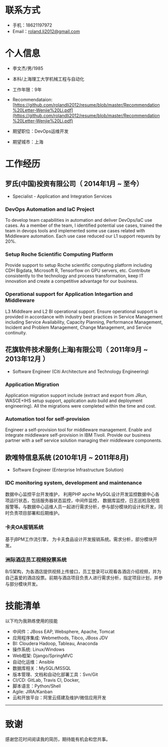      
# 联系方式

- 手机：18621197972
- Email：roland.li2012@gmail.com


# 个人信息

 - 李文杰/男/1985
 - 本科/上海理工大学机械工程与自动化 
 - 工作年限：9年
 - Recommendataion: [https://github.com/rolandli2012/resume/blob/master/Recommendation%20Letter-Wenjie%20Li.pdf](https://github.com/rolandli2012/resume/blob/master/Recommendation%20Letter-Wenjie%20Li.pdf)

 - 期望职位：DevOps运维开发
 - 期望城市：上海

# 工作经历

## 罗氏(中国)投资有限公司（ 2014年1月 ~ 至今）
- Specialist - Application and Integration Services

### DevOps Automation and IaC Project
To develop team capabilities in automation and deliver DevOps/IaC use cases. As a member of the team, I identified potential use cases, trained the team in devops tools and implemented some use cases related with Middleware automation.  Each use case reduced our L1 support requests by 20%. 

### Setup Roche Scientific Computing Platform
Provide support to setup Roche scientific computing platform including CDH Bigdata, Microsoft R, Tensorflow on GPU servers, etc. Contribute consistently to the technology and process transformation, keep IT innovation and create a competitive advantage for our business.

### Operational support for Application Integartion and Middleware
L3 Middleare and L2 BI operational support. Ensure operational support is provided in accordance with industry best practices in Service Management including Service Availability, Capacity Planning, Performance Management, Incident and Problem Management, Change Management, and Service continuity.

## 花旗软件技术服务(上海)有限公司（ 2011年9月 ~ 2013年12月 ）
- Software Engineer (Citi Architecture and Technology Engineering)

### Application Migration 
Application migration support include (extract and export from JRun, WASCE+IHS setup support, application auto build and deployment engineering). All the migrations were completed within the time and cost. 

### Automation tool for self-provision
Engineer a self-provision tool for middleware management. Enable and integrate middleware self-provision in IBM Tivoli. Provide our business partner with a self service solution managing their middleware components. 

## 欧唯特信息系统 (2010年1月 ~ 2011年8月)
- Software Engineer (Enterprise Infrastructure Solution)

###  IDC monitoring system, development and maintenance
数据中心监控平台开发维护， 利用PHP apche MySQL设计开发监控数据中心各项运行状态，包括服务器状态监控，中间件监控， 数据库监控，日志巡检及短信报警等。与数据中心运维人员一起进行需求分析，参与部分模块的设计和开发，同时负责项目部署和后期维护。

### 卡夫OA报销系统
基于jBPM工作流引擎， 为卡夫食品设计开发报销系统。需求分析，部分模块开发。

### 洲际酒店员工视频投票系统
B/S架构，为各酒店提供视频上传接口，员工登录可以观看各酒店介绍视频，并为自己喜爱的酒店投票。前期与酒店项目负责人进行需求分析，指定项目计划，并参与部分模块开发。    
    
# 技能清单

以下均为我熟练使用的技能

- 中间件：JBoss EAP, Websphere, Apache, Tomcat
- 应用程序集成: Webmethods, Tibco, JBoss JDV
- BI: Cloudera Hadoop, Tableau, Anaconda
- 操作系统: Linux/Windows
- Web框架: Django/SpringMVC
- 自动化运维：Ansible
- 数据库相关：MySQL/MSSQL
- 版本管理、文档和自动化部署工具：Svn/Git
- CI/CD: GitLab, Travis CI, Docker, 
- 脚本语言：Python/Shell
- Agile: JIRA/Kanban
- 云和开放平台：阿里云搭建及维护/微信应用开发
      
---      
# 致谢
感谢您花时间阅读我的简历，期待能有机会和您共事。
      
